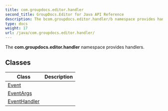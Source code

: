 ```yaml
---
title: com.groupdocs.editor.handler
second_title: GroupDocs.Editor for Java API Reference
description: The bcom.groupdocs.editor.handler/b namespace provides handlers.
type: docs
weight: 17
url: /java/com.groupdocs.editor.handler/
---
```


The **com.groupdocs.editor.handler** namespace provides handlers.


## Classes

| Class | Description |
| --- | --- |
| [Event<T>](../com.groupdocs.editor.handler/event) |  |
| [EventArgs](../com.groupdocs.editor.handler/eventargs) |  |
| [EventHandler](../com.groupdocs.editor.handler/eventhandler) |  |
